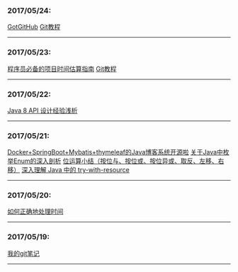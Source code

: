 ### 2017/05/24:
[GotGitHub](http://www.worldhello.net/gotgithub/index.html)
[Git教程](http://www.liaoxuefeng.com/wiki/0013739516305929606dd18361248578c67b8067c8c017b000)
- - -

### 2017/05/23:
[程序员必备的项目时间估算指南](http://blog.jobbole.com/111132/)
[Git教程](http://www.liaoxuefeng.com/wiki/0013739516305929606dd18361248578c67b8067c8c017b000)
- - -

### 2017/05/22:
[Java 8 API 设计经验浅析](http://www.codeceo.com/article/java-8-api-design.html#0-qzone-1-8792-d020d2d2a4e8d1a374a433f596ad1440)
- - -

### 2017/05/21:
[Docker+SpringBoot+Mybatis+thymeleaf的Java博客系统开源啦](https://segmentfault.com/p/1210000009497014/read)
[关于Java中枚举Enum的深入剖析](http://www.codeceo.com/article/java-enum-deeply-learn.html#0-qzone-1-39614-d020d2d2a4e8d1a374a433f596ad1440)
[位运算小结（按位与、按位或、按位异或、取反、左移、右移）](http://blogread.cn/it/article/7327?f=wb)
[深入理解 Java 中的 try-with-resource](http://www.codeceo.com/article/understand-java-try-with-resource.html#0-qzone-1-82621-d020d2d2a4e8d1a374a433f596ad1440)
- - -

### 2017/05/20:
[如何正确地处理时间](http://www.liaoxuefeng.com/article/0014132675721847f569c3514034f099477472c73b5dee2000?f=http://blogread.cn/)
- - -

### 2017/05/19:
[我的git笔记](http://blogread.cn/it/article/7296?f=wb)
- - -
